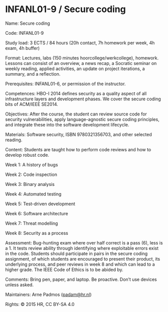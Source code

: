 # INFANL01-9 / Secure coding

Name: Secure coding

Code: INFANL01-9

Study load: 3 ECTS / 84 hours (20h contact, 7h homework per week, 4h exam, 4h buffer)

Format: Lectures, labs (150 minutes hoorcollege/werkcollege), homework. Lessons can consist of an overview, a news recap, a Socratic seminar on weekly reading, applied activities, an update on project iterations, a summary, and a reflection.

Prerequisites: INFANL01-6, or permission of the instructor.

Competences: HBO-I 2014 defines security as a quality aspect of all infrastructure layers and development phases. We cover the secure coding bits of ACM/IEEE SE2014.

Objectives: After the course, the student can review source code for security vulnerabilities, apply language-agnostic secure coding principles, and integrate these into the software development lifecycle.

Materials: Software security, ISBN 9780321356703, and other selected reading.

Content: Students are taught how to perform code reviews and how to develop robust code.

Week 1: A history of bugs

Week 2: Code inspection

Week 3: Binary analysis

Week 4: Automated testing

Week 5: Test-driven development

Week 6: Software architecture

Week 7: Threat modelling

Week 8: Security as a process

Assessment: Bug-hunting exam where over half correct is a pass (6), less is a 1. It tests review ability through identifying where exploitable errors exist in the code. Students should participate in pairs in the secure coding assignment, of which students are encouraged to present their product, its underlying process, and peer reviews in week 8 and which can lead to a higher grade. The IEEE Code of Ethics is to be abided by.

Comments: Bring pen, paper, and laptop. Be proactive. Don’t use devices unless asked.

Maintainers: Arne Padmos (padam@hr.nl)

Rights: © 2015 HR, CC BY-SA 4.0
